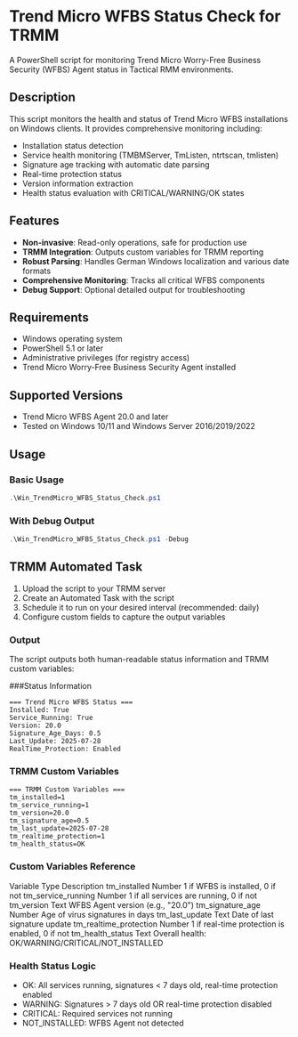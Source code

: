 # Trend Micro WFBS Status Check for TRMM

A PowerShell script for monitoring Trend Micro Worry-Free Business Security (WFBS) Agent status in Tactical RMM environments.

## Description

This script monitors the health and status of Trend Micro WFBS installations on Windows clients. It provides comprehensive monitoring including:

- Installation status detection
- Service health monitoring (TMBMServer, TmListen, ntrtscan, tmlisten)
- Signature age tracking with automatic date parsing
- Real-time protection status
- Version information extraction
- Health status evaluation with CRITICAL/WARNING/OK states

## Features

- **Non-invasive**: Read-only operations, safe for production use
- **TRMM Integration**: Outputs custom variables for TRMM reporting
- **Robust Parsing**: Handles German Windows localization and various date formats
- **Comprehensive Monitoring**: Tracks all critical WFBS components
- **Debug Support**: Optional detailed output for troubleshooting

## Requirements

- Windows operating system
- PowerShell 5.1 or later
- Administrative privileges (for registry access)
- Trend Micro Worry-Free Business Security Agent installed

## Supported Versions

- Trend Micro WFBS Agent 20.0 and later
- Tested on Windows 10/11 and Windows Server 2016/2019/2022

## Usage

### Basic Usage
```powershell
.\Win_TrendMicro_WFBS_Status_Check.ps1
```
### With Debug Output
```PowerShell
.\Win_TrendMicro_WFBS_Status_Check.ps1 -Debug
```

## TRMM Automated Task

1. Upload the script to your TRMM server
2. Create an Automated Task with the script
3. Schedule it to run on your desired interval (recommended: daily)
4. Configure custom fields to capture the output variables

### Output

The script outputs both human-readable status information and TRMM custom variables:

###Status Information
```
=== Trend Micro WFBS Status ===
Installed: True
Service_Running: True
Version: 20.0
Signature_Age_Days: 0.5
Last_Update: 2025-07-28
RealTime_Protection: Enabled
``` 
### TRMM Custom Variables
```
=== TRMM Custom Variables ===
tm_installed=1
tm_service_running=1
tm_version=20.0
tm_signature_age=0.5
tm_last_update=2025-07-28
tm_realtime_protection=1
tm_health_status=OK
```
### Custom Variables Reference

Variable 	Type 	Description
tm_installed 	Number 	1 if WFBS is installed, 0 if not
tm_service_running 	Number 	1 if all services are running, 0 if not
tm_version 	Text 	WFBS Agent version (e.g., "20.0")
tm_signature_age 	Number 	Age of virus signatures in days
tm_last_update 	Text 	Date of last signature update
tm_realtime_protection 	Number 	1 if real-time protection is enabled, 0 if not
tm_health_status 	Text 	Overall health: OK/WARNING/CRITICAL/NOT_INSTALLED

### Health Status Logic
- OK: All services running, signatures < 7 days old, real-time protection enabled
- WARNING: Signatures > 7 days old OR real-time protection disabled
- CRITICAL: Required services not running
- NOT_INSTALLED: WFBS Agent not detected
